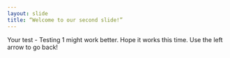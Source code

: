 ```yaml
---
layout: slide
title: “Welcome to our second slide!”
---
```

Your test - Testing 1 might work better. Hope it works this time.
Use the left arrow to go back!

